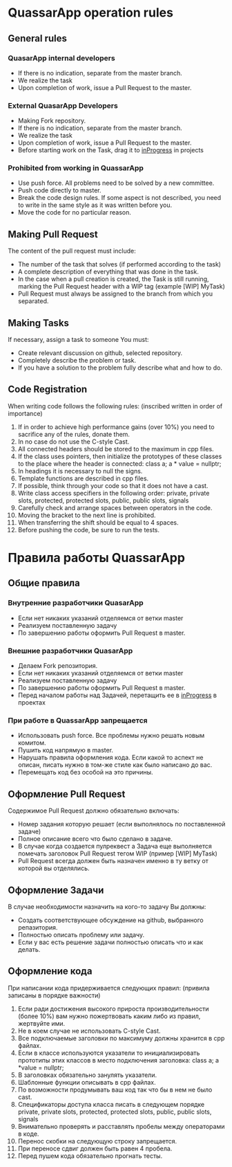 # QuassarApp operation rules
## General rules
### QuasarApp internal developers
* If there is no indication, separate from the master branch.
* We realize the task
* Upon completion of work, issue a Pull Request to the master.

### External QuasarApp Developers
* Making Fork repository.
* If there is no indication, separate from the master branch.
* We realize the task
* Upon completion of work, issue a Pull Request to the master.
* Before starting work on the Task, drag it to [inProgress](https://github.com/orgs/QuasarApp/projects) in projects

### Prohibited from working in QuassarApp

* Use push force. All problems need to be solved by a new committee.
* Push code directly to master.
* Break the code design rules. If some aspect is not described, you need to write in the same style as it was written before you.
* Move the code for no particular reason.


## Making Pull Request

The content of the pull request must include:
* The number of the task that solves (if performed according to the task)
* A complete description of everything that was done in the task.
* In the case when a pull creation is created, the Task is still running, marking the Pull Request header with a WIP tag (example [WIP] MyTask)
* Pull Request must always be assigned to the branch from which you separated.

## Making Tasks
If necessary, assign a task to someone
You must:
* Create relevant discussion on github, selected repository.
* Completely describe the problem or task.
* If you have a solution to the problem fully describe what and how to do.

## Code Registration

When writing code follows the following rules: (inscribed written in order of importance)
1. If in order to achieve high performance gains (over 10%) you need to sacrifice any of the rules, donate them.
2. In no case do not use the C-style Cast.
3. All connected headers should be stored to the maximum in cpp files.
4. If the class uses pointers, then initialize the prototypes of these classes to the place where the header is connected: class a; a * value = nullptr;
5. In headings it is necessary to null the signs.
6. Template functions are described in cpp files.
7. If possible, think through your code so that it does not have a cast.
8. Write class access specifiers in the following order: private, private slots, protected, protected slots, public, public slots, signals
9. Carefully check and arrange spaces between operators in the code.
10. Moving the bracket to the next line is prohibited.
11. When transferring the shift should be equal to 4 spaces.
12. Before pushing the code, be sure to run the tests.

# Правила работы QuassarApp
## Общие правила
### Внутренние разработчики QuasarApp
* Если нет никаких указаний отделяемся от ветки master
* Реализуем поставленную задачу 
* По завершению работы оформить  Pull Request в master.

### Внешние разработчики QuasarApp
* Делаем Fork репозитория.
* Если нет никаких указаний отделяемся от ветки master
* Реализуем поставленную задачу 
* По завершению работы оформить Pull Request в master.
* Перед началом работы над Задачей, перетащить ее в [inProgress](https://github.com/orgs/QuasarApp/projects) в проектах

### При работе в QuassarApp запрещается

* Использовать push force. Все проблемы нужно решать новым комитом.
* Пушить код напрямую в master.
* Нарушать правила оформления кода. Если какой то аспект не описан, писать нужно в том-же стиле как было написано до вас.
* Перемещать код без особой на это причины. 


## Оформление  Pull Request

Содержимое Pull Request должно обязательно включать:
* Номер задания которую решает (если выполнялось по поставленной задаче)
* Полное описание всего что было сделано в задаче.
* В случае когда создается пулреквест а Задача еще выполняется помечать заголовок Pull Request тегом WIP (пример [WIP] MyTask)
* Pull Request всегда должен быть назначен именно в ту ветку от которой вы отделялись.

## Оформление Задачи
В случае необходимости назначить на кого-то задачу
Вы должны:
* Создать соответствующее обсуждение на github, выбранного репазитория.
* Полностью описать проблему или задачу.
* Если у вас есть решение задачи полностью описать что и как делать.

## Оформление кода

При написании кода придерживается следующих правил: (привила записаны в порядке важности)
1. Если ради достижения высокого прироста производительности (более 10%) вам нужно пожертвовать каким либо из правил, жертвуйте ими.
2. Не в коем случае не использовать C-style Cast.
3. Все подключаемые заголовки по максимуму должны хранится в cpp файлах.
4. Если в классе используются указатели то инициализировать прототипы этих классов в место подключения заголовка: сlass a; a *value = nullptr;
5. В заголовках обязательно занулять указатели.
6. Шаблонные функции описывать в cpp файлах.
7. По возможности продумывать ваш код так что бы в нем не было cast.
8. Спецификаторы доступа класса писать в следующем порядке private, private slots, protected, protected slots, public, public slots, signals
9. Внимательно проверять и расставлять пробелы между операторами в коде.
10. Перенос скобки на следующую строку запрещается. 
11. При переносе сдвиг должен быть равен 4 пробела.
12. Перед пушем кода обязательно прогнать тесты.
